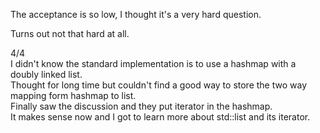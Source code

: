 The acceptance is so low, I thought it's a very hard question.

Turns out not that hard at all.

4/4\
I didn't know the standard implementation is to use a hashmap with a doubly linked list.\
Thought for long time but couldn't find a good way to store the two way mapping form hashmap to list.\
Finally saw the discussion and they put iterator in the hashmap.\
It makes sense now and I got to learn more about std::list and its iterator.
